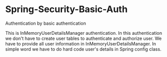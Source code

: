 # Spring-Security-Basic-Auth
Authentication by basic authentication


This is InMemoryUserDetailsManager authentication. In this authentication we don't have to create user tables to authenticate and authorize user. We have to provide all user information in InMemoryUserDetailsManager. In simple word we have to do hard code user's details in Spring config class.
